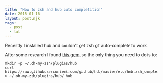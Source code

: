 ```yaml
---
title: "How to zsh and hub auto completition"
date: 2015-01-16
layout: post.njk
tags:
  - post
  - tut
---
```


Recently I installed hub and couldn't get zsh git auto-complete to work.

After some research I found [this gem](https://github.com/github/hub/issues/231#issuecomment-65781899), so the only thing you need to do is to:

```
mkdir -p ~/.oh-my-zsh/plugins/hub
curl https://raw.githubusercontent.com/github/hub/master/etc/hub.zsh_completion > ~/.oh-my-zsh/plugins/hub/_hub
```
